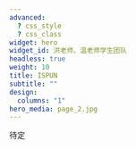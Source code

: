 ```yaml
---
advanced:
  ? css_style
  ? css_class
widget: hero
widget_id: 洪老师、温老师学生团队
headless: true
weight: 10
title: ISPUN
subtitle: ""
design:
  columns: "1"
hero_media: page_2.jpg
---
```

待定
